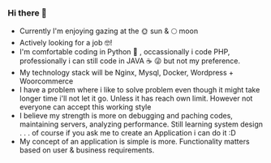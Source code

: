 ### Hi there 👋

- Currently I'm enjoying gazing at the 🌞 sun & 🌕 moon
- Actively looking for a job 🤓!
- I'm comfortable coding in Python 🐍 , occassionally i code PHP, professionally i can still code in JAVA ☕ 😜 but not my preference.
- My technology stack will be Nginx, Mysql, Docker, Wordpress + Woorcommerce
- I have a problem where i like to solve problem even though it might take longer time i'll not let it go. Unless it has reach own limit. However not everyone can accept this working style 
- I believe my strength is more on debugging and paching codes, maintaining servers, analyzing performance. Still learning system design . . . of course if you ask me to create an Application i can do it :D
- My concept of an application is simple is more. Functionality matters based on user & business requirements.
